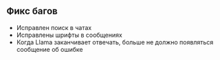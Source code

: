 ## Фикс багов

- Исправлен поиск в чатах
- Исправлены шрифты в сообщениях
- Когда Llama заканчивает отвечать, больше не должно появляться сообщение об ошибке
